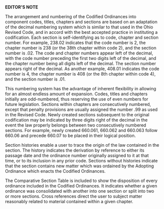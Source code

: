 **EDITOR'S NOTE**

The arrangement and numbering of the Codified Ordinances into component
codes, titles, chapters and sections are based on an adaptation of the
decimal numbering system which is similar to that used in the Ohio
Revised Code, and in accord with the best accepted practice in
instituting a codification. Each section is self-identifying as to code,
chapter and section number. For example, 238.02 indicates that the code
number is 2, the chapter number is 238 (or the 38th chapter within code
2), and the section number is .02. The code and chapter numbers appear
left of the decimal, with the code number preceding the first two digits
left of the decimal, and the chapter number being all digits left of the
decimal. The section number appears right of the decimal. As another
example, 408.01 indicates the code number is 4, the chapter number is
408 (or the 8th chapter within code 4), and the section number is .01.

This numbering system has the advantage of inherent flexibility in
allowing for an almost endless amount of expansion. Codes, titles and
chapters initially are odd-numbered, thus reserving the use of even
numbers for future legislation. Sections within chapters are
consecutively numbered, except that penalty provisions are usually
assigned the number .99 as used in the Revised Code. Newly created
sections subsequent to the original codification may be indicated by
three digits right of the decimal in the event the law properly belongs
between two consecutively numbered sections. For example, newly created
660.061, 660.062 and 660.063 follow 660.06 and precede 660.07 to be
placed in their logical position.

Section histories enable a user to trace the origin of the law contained
in the section. The history indicates the derivation by reference to
either its passage date and the ordinance number originally assigned to
it at that time, or to its inclusion in any prior code. Sections without
histories indicate that the section contains new matter which was
ordained by the Adopting Ordinance which enacts the Codified Ordinances.

The Comparative Section Table is included to show the disposition of
every ordinance included in the Codified Ordinances. It indicates
whether a given ordinance was consolidated with another into one section
or split into two or more sections. Cross references direct the user to
subject matter reasonably related to material contained within a given
chapter.
